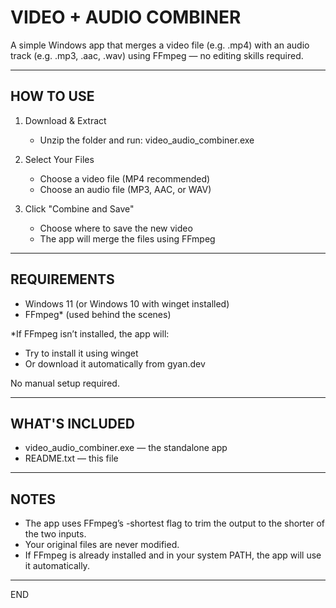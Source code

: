 VIDEO + AUDIO COMBINER
=======================

A simple Windows app that merges a video file (e.g. .mp4) with an audio track (e.g. .mp3, .aac, .wav) using FFmpeg — no editing skills required.

-----------------------
HOW TO USE
-----------------------

1. Download & Extract
   - Unzip the folder and run: video_audio_combiner.exe

2. Select Your Files
   - Choose a video file (MP4 recommended)
   - Choose an audio file (MP3, AAC, or WAV)

3. Click "Combine and Save"
   - Choose where to save the new video
   - The app will merge the files using FFmpeg

-----------------------
REQUIREMENTS
-----------------------

- Windows 11 (or Windows 10 with winget installed)
- FFmpeg* (used behind the scenes)

*If FFmpeg isn’t installed, the app will:
- Try to install it using winget
- Or download it automatically from gyan.dev

No manual setup required.

-----------------------
WHAT'S INCLUDED
-----------------------

- video_audio_combiner.exe — the standalone app
- README.txt — this file

-----------------------
NOTES
-----------------------

- The app uses FFmpeg’s -shortest flag to trim the output to the shorter of the two inputs.
- Your original files are never modified.
- If FFmpeg is already installed and in your system PATH, the app will use it automatically.

-----------------------
END